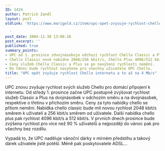 ```yaml
---
ID: 1424
author: Patrick Zandl
layout: post
oldlink: 'https://www.marigold.cz/item/upc-opet-zvysuje-rychlost-chello-internetu-a-to-az-na-4-mb-s

  '
post_date: 2004-11-30 13:06:26
post_excerpt: ''
published: true
summary_points:
- UPC od 1. prosince zdvojnásobuje odchozí rychlost Chello Classic a Plus.
- Chello Classic nově nabídne 2048/256 kbit/s, Chello Plus 4096/512 kbit/s.
- Ceny služeb Chello Classic a Plus se po navýšení rychlosti nemění.
- Do Vánoc bude rychlost navýšena pro všechny uživatele UPC Chello.
title: "UPC opět zvyšuje rychlost Chello internetu a to až na 4 Mb/s"
---
```


<p>
UPC znovu zvyšuje rychlost svých služeb Chello pro domácí připojení k internetu. Od středy 1. prosince začne UPC postupně zvýšovat rychlost služeb Classic a Plus na dvojnásobek v odchozím směru a na dvojnásobek, respektive o třetinu v příchozím směru. Ceny za tyto nabídky chello se přitom nemění. Nabídka chello classic bude mít novou rychlost 2048 kbit/s směrem k uživateli a 256 kbit/s směrem od uživatele. Další nabídka chello plus pak rychlost 4096 kbit/s a 512 kbit/s. V prvních dnech prosince bude zvýšena rychlost pro více než 90 % uživatelů a nejpozději do vánoc pak pro všechny bez rozdílu.</p>

<p>
Vypadá to, že UPC naděluje vánoční dárky v mírném předstihu a takový dárek uživatele jistě potěší. Méně pak poskytovatele ADSL&#8230;
</p>